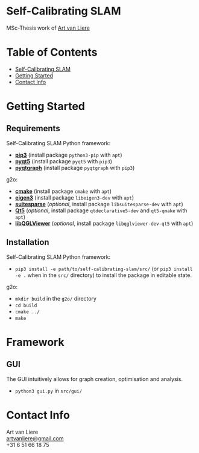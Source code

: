 # Self-Calibrating SLAM

MSc-Thesis work  of [Art van Liere](mailto:artvanliere@gmail.com)

# Table of Contents

- [Self-Calibrating SLAM](#self-calibrating-slam)
- [Getting Started](#getting-started)
- [Contact Info](#contact-info)

# Getting Started

## Requirements

Self-Calibrating SLAM Python framework:
- **[pip3](https://pypi.org/project/pip/)** (install package ```python3-pip``` with ```apt```)
- **[pyqt5](https://pypi.org/project/PyQt5/)** (install package ```pyqt5``` with ```pip3```)
- **[pyqtgraph](http://www.pyqtgraph.org/)** (install package ```pyqtgraph``` with ```pip3```)

g2o:
- **[cmake](https://cmake.org/)** (install package ```cmake``` with ```apt```)
- **[eigen3](http://eigen.tuxfamily.org)** (install package ```libeigen3-dev``` with ```apt```)
- **[suitesparse](http://faculty.cse.tamu.edu/davis/suitesparse.html)** (_optional_, install package ```libsuitesparse-dev``` with ```apt```)
- **[Qt5](http://qt-project.org)** (_optional_, install package ```qtdeclarative5-dev``` and ```qt5-qmake``` with ```apt```)
- **[libQGLViewer](http://libqglviewer.com/)** (_optional_, install package ```libqglviewer-dev-qt5``` with ```apt```)

## Installation

Self-Calibrating SLAM Python framework:
- ```pip3 install -e path/to/self-calibrating-slam/src/``` (or ```pip3 install -e .``` when in the ```src/``` directory) to install the package in editable state.

g2o:
- ```mkdir build``` in the ```g2o/``` directory
- ```cd build```
- ```cmake ../```
- ```make```

# Framework

## GUI

The GUI intuitively allows for graph creation, optimisation and analysis.
- ```python3 gui.py``` in ```src/gui/```

# Contact Info

Art van Liere\
[artvanliere@gmail.com](mailto:artvanliere@gmail.com)\
+31 6 51 66 18 75